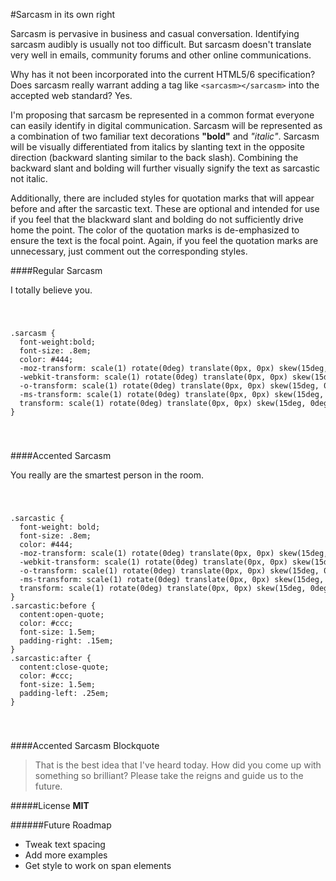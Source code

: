 <link href="sarcasm.css" rel="stylesheet"></link>

#Sarcasm in its own right

Sarcasm is pervasive in business and casual conversation. Identifying sarcasm audibly is usually not too difficult. But sarcasm doesn't translate very well in emails, community forums and other online communications.

Why has it not been incorporated into the current HTML5/6 specification? Does sarcasm really warrant adding a tag like <code>&lt;sarcasm&gt;&lt;/sarcasm&gt;</code> into the accepted web standard? Yes.

I'm proposing that sarcasm be represented in a common format everyone can easily identify in digital communication. Sarcasm will be represented as a combination of two familiar text decorations <strong>"bold"</strong> and <em>"italic"</em>. Sarcasm will be visually differentiated from italics by slanting text in the opposite direction (backward slanting similar to the back slash). Combining the backward slant and bolding will further visually signify the text as sarcastic not italic.

Additionally, there are included styles for quotation marks that will appear before and after the sarcastic text. These are optional and intended for use if you feel that the blackward slant and bolding do not sufficiently drive home the point. The color of the quotation marks is de-emphasized to ensure the text is the focal point. Again, if you feel the quotation marks are unnecessary, just comment out the corresponding styles.


####Regular Sarcasm
<p class="sarcasm">I totally believe you.</p>
<code>
	<pre>
.sarcasm {
  font-weight:bold;
  font-size: .8em;
  color: #444;
  -moz-transform: scale(1) rotate(0deg) translate(0px, 0px) skew(15deg, 0deg);
  -webkit-transform: scale(1) rotate(0deg) translate(0px, 0px) skew(15deg, 0deg);
  -o-transform: scale(1) rotate(0deg) translate(0px, 0px) skew(15deg, 0deg);
  -ms-transform: scale(1) rotate(0deg) translate(0px, 0px) skew(15deg, 0deg);
  transform: scale(1) rotate(0deg) translate(0px, 0px) skew(15deg, 0deg);
}
	</pre>
</code>


####Accented Sarcasm
<p class="sarcastic">You really are the smartest person in the room.</p>
<code>
	<pre>
.sarcastic {
  font-weight: bold;
  font-size: .8em;
  color: #444;
  -moz-transform: scale(1) rotate(0deg) translate(0px, 0px) skew(15deg, 0deg);
  -webkit-transform: scale(1) rotate(0deg) translate(0px, 0px) skew(15deg, 0deg);
  -o-transform: scale(1) rotate(0deg) translate(0px, 0px) skew(15deg, 0deg);
  -ms-transform: scale(1) rotate(0deg) translate(0px, 0px) skew(15deg, 0deg);
  transform: scale(1) rotate(0deg) translate(0px, 0px) skew(15deg, 0deg);
}
.sarcastic:before {
  content:open-quote;
  color: #ccc;
  font-size: 1.5em;
  padding-right: .15em;
}
.sarcastic:after {
  content:close-quote;
  color: #ccc;
  font-size: 1.5em;
  padding-left: .25em;
}
	</pre>
</code>


####Accented Sarcasm Blockquote
<blockquote class="sarcastic">That is the best idea that I've heard today. How did you come up with something so brilliant? Please take the reigns and guide us to the future.</blockquote>


#####License
**MIT**


######Future Roadmap

+ Tweak text spacing
+ Add more examples
+ Get style to work on span elements
